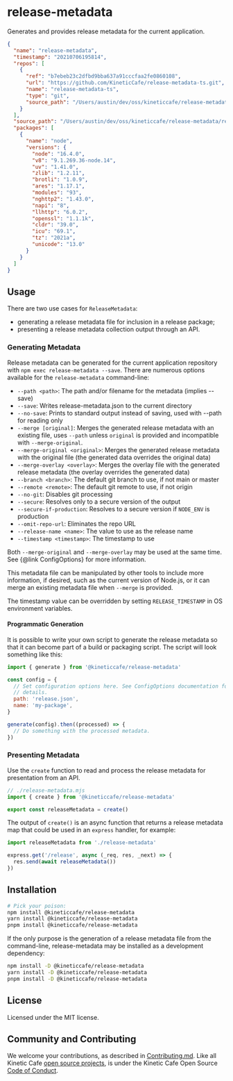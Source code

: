 # release-metadata

Generates and provides release metadata for the current application.

```json
{
  "name": "release-metadata",
  "timestamp": "20210706195814",
  "repos": [
    {
      "ref": "b7ebeb23c2dfbd9bba637a91cccfaa2fe0860108",
      "url": "https://github.com/KineticCafe/release-metadata-ts.git",
      "name": "release-metadata-ts",
      "type": "git",
      "source_path": "/Users/austin/dev/oss/kineticcafe/release-metadata/release-metadata-ts"
    }
  ],
  "source_path": "/Users/austin/dev/oss/kineticcafe/release-metadata/release-metadata-ts",
  "packages": [
    {
      "name": "node",
      "versions": {
        "node": "16.4.0",
        "v8": "9.1.269.36-node.14",
        "uv": "1.41.0",
        "zlib": "1.2.11",
        "brotli": "1.0.9",
        "ares": "1.17.1",
        "modules": "93",
        "nghttp2": "1.43.0",
        "napi": "8",
        "llhttp": "6.0.2",
        "openssl": "1.1.1k",
        "cldr": "39.0",
        "icu": "69.1",
        "tz": "2021a",
        "unicode": "13.0"
      }
    }
  ]
}
```

## Usage

There are two use cases for `ReleaseMetadata`:

- generating a release metadata file for inclusion in a release package;
- presenting a release metadata collection output through an API.

### Generating Metadata

Release metadata can be generated for the current application repository with
`npm exec release-metadata --save`. There are numerous options available for the
`release-metadata` command-line:

- `--path <path>`: The path and/or filename for the metadata (implies --save)
- `--save`: Writes release-metadata.json to the current directory
- `--no-save`: Prints to standard output instead of saving, used with --path for
  reading only
- `--merge [original]`: Merges the generated release metadata with an existing
  file, uses `--path` unless `original` is provided and incompatible with
  `--merge-original`.
- `--merge-original <original>`: Merges the generated release metadata with the
  original file (the generated data overrides the original data)
- `--merge-overlay <overlay>`: Merges the overlay file with the generated
  release metadata (the overlay overrides the generated data)
- `--branch <branch>`: The default git branch to use, if not main or master
- `--remote <remote>`: The default git remote to use, if not origin
- `--no-git`: Disables git processing
- `--secure`: Resolves only to a secure version of the output
- `--secure-if-production`: Resolves to a secure version if `NODE_ENV` is
  production
- `--omit-repo-url`: Eliminates the repo URL
- `--release-name <name>`: The value to use as the release name
- `--timestamp <timestamp>`: The timestamp to use

Both `--merge-original` and `--merge-overlay` may be used at the same time. See
{@link ConfigOptions} for more information.

This metadata file can be manipulated by other tools to include more
information, if desired, such as the current version of Node.js, or it can
merge an existing metadata file when `--merge` is provided.

The timestamp value can be overridden by setting `RELEASE_TIMESTAMP` in
OS environment variables.

#### Programmatic Generation

It is possible to write your own script to generate the release metadata so that
it can become part of a build or packaging script. The script will look
something like this:

```javascript
import { generate } from '@kineticcafe/release-metadata'

const config = {
  // Set configuration options here. See ConfigOptions documentation for
  // details.
  path: 'release.json',
  name: 'my-package',
}

generate(config).then((processed) => {
  // Do something with the processed metadata.
})
```

### Presenting Metadata

Use the `create` function to read and process the release metadata for
presentation from an API.

```javascript
// ./release-metadata.mjs
import { create } from '@kineticcafe/release-metadata'

export const releaseMetadata = create()
```

The output of `create()` is an async function that returns a release metadata
map that could be used in an `express` handler, for example:

```javascript
import releaseMetadata from './release-metadata'

express.get('/release', async (_req, res, _next) => {
  res.send(await releaseMetadata())
})
```

## Installation

```sh
# Pick your poison:
npm install @kineticcafe/release-metadata
yarn install @kineticcafe/release-metadata
pnpm install @kineticcafe/release-metadata
```

If the only purpose is the generation of a release metadata file from the
command-line, release-metadata may be installed as a development dependency:

```sh
npm install -D @kineticcafe/release-metadata
yarn install -D @kineticcafe/release-metadata
pnpm install -D @kineticcafe/release-metadata
```

## License

Licensed under the MIT license.

## Community and Contributing

We welcome your contributions, as described in [Contributing.md]. Like all
Kinetic Cafe [open source projects], is under the Kinetic Cafe Open Source
[Code of Conduct][kccoc].

[contributing.md]: Contributing.md
[open source projects]: https://github.com/KineticCafe
[kccoc]: https://github.com/KineticCafe/code-of-conduct
